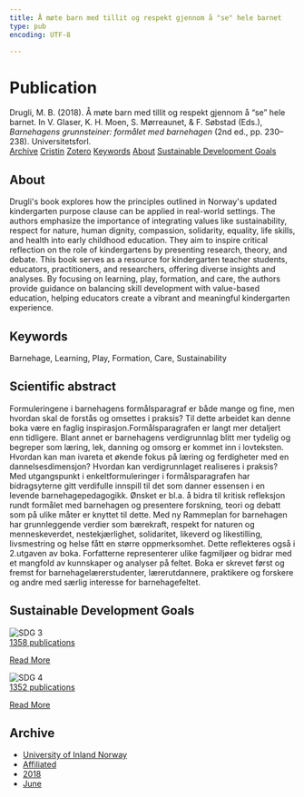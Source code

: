 ```yaml
---
title: Å møte barn med tillit og respekt gjennom å "se" hele barnet
type: pub
encoding: UTF-8

---
```

<h1>Publication</h1>
<article id="csl-bib-container-ERLQ6C2J" class="csl-bib-container">
  <div class="csl-bib-body"> <div class="csl-entry">Drugli, M. B. (2018). Å møte barn med tillit og respekt gjennom å “se” hele barnet. In V. Glaser, K. H. Moen, S. Mørreaunet, &#38; F. Søbstad (Eds.), <i>Barnehagens grunnsteiner: formålet med barnehagen</i> (2nd ed., pp. 230–238). Universitetsforl.</div> </div>
  <div class="csl-bib-buttons">
    <a href="#taxonomy-article-ERLQ6C2J" alt="archive" class="csl-bib-button">Archive</a>
    <a href="https://app.cristin.no/results/show.jsf?id=1594591" alt="Cristin" class="csl-bib-button">Cristin</a>
    <a href="http://zotero.org/groups/5881554/items/ERLQ6C2J" alt="Zotero" class="csl-bib-button">Zotero</a>
    <a href="#keywords-article-ERLQ6C2J" alt="keywords" class="csl-bib-button">Keywords</a>
    <a href="#about-article-ERLQ6C2J" alt="about_pub" class="csl-bib-button">About</a>
    <a href="#sdg-article-ERLQ6C2J" alt="sdg" class="csl-bib-button">Sustainable Development Goals</a>
  </div>
  <div id="csl-bib-meta-container-ERLQ6C2J"></div>
</article>
<div id="csl-bib-meta-ERLQ6C2J" class="csl-bib-meta">
  <article id="about-article-ERLQ6C2J" class="about_pub-article">
    <h1>About</h1>
    Drugli's book explores how the principles outlined in Norway's updated kindergarten purpose clause can be applied in real-world settings. The authors emphasize the importance of integrating values like sustainability, respect for nature, human dignity, compassion, solidarity, equality, life skills, and health into early childhood education. They aim to inspire critical reflection on the role of kindergartens by presenting research, theory, and debate. This book serves as a resource for kindergarten teacher students, educators, practitioners, and researchers, offering diverse insights and analyses. By focusing on learning, play, formation, and care, the authors provide guidance on balancing skill development with value-based education, helping educators create a vibrant and meaningful kindergarten experience.
  </article>
  <article id="keywords-article-ERLQ6C2J" class="keywords-article">
    <h1>Keywords</h1>
    Barnehage, Learning, Play, Formation, Care, Sustainability
  </article>
  <article id="abstract-article-ERLQ6C2J" class="abstract-article">
    <h1>Scientific abstract</h1>
    Formuleringene i barnehagens formålsparagraf er både mange og fine, men hvordan skal de forstås og omsettes i praksis? Til dette arbeidet kan denne boka være en faglig inspirasjon.Formålsparagrafen er langt mer detaljert enn tidligere. Blant annet er barnehagens verdigrunnlag blitt mer tydelig og begreper som læring, lek, danning og omsorg er kommet inn i lovteksten. Hvordan kan man ivareta et økende fokus på læring og ferdigheter med en dannelsesdimensjon? Hvordan kan verdigrunnlaget realiseres i praksis? Med utgangspunkt i enkeltformuleringer i formålsparagrafen har bidragsyterne gitt verdifulle innspill til det som danner essensen i en levende barnehagepedagogikk. Ønsket er bl.a. å bidra til kritisk refleksjon rundt formålet med barnehagen og presentere forskning, teori og debatt som på ulike måter er knyttet til dette. Med ny Rammeplan for barnehagen har grunnleggende verdier som bærekraft, respekt for naturen og menneskeverdet, nestekjærlighet, solidaritet, likeverd og likestilling, livsmestring og helse fått en større oppmerksomhet. Dette reflekteres også i 2.utgaven av boka. Forfatterne representerer ulike fagmiljøer og bidrar med et mangfold av kunnskaper og analyser på feltet. Boka er skrevet først og fremst for barnehagelærerstudenter, lærerutdannere, praktikere og forskere og andre med særlig interesse for barnehagefeltet.
  </article>
  <article id="sdg-article-ERLQ6C2J" class="sdg-article">
    <h1>Sustainable Development Goals</h1>
    <div class="sdg-container"><div id="sdg3" class="sdg">
        <img src="{{< params subfolder >}}images/sdg/sdg03_en.png" class="image" alt="SDG 3">
        <div class="sdg-overlay">
          <a href="/en/archive/?key=?sdg=3#archive" class="sdg-publication-count"><span>1358</span> publications</a>
          <p><a href="https://sdgs.un.org/goals/goal3" class="sdg-read-more">Read More</a></p>
        </div>
      </div> <div id="sdg4" class="sdg">
        <img src="{{< params subfolder >}}images/sdg/sdg04_en.png" class="image" alt="SDG 4">
        <div class="sdg-overlay">
          <a href="/en/archive/?key=?sdg=4#archive" class="sdg-publication-count"><span>1352</span> publications</a>
          <p><a href="https://sdgs.un.org/goals/goal4" class="sdg-read-more">Read More</a></p>
        </div>
      </div></div>
  </article>
  <article id="taxonomy-article-ERLQ6C2J" class="taxonomy-article">
    <h1>Archive</h1>
    <ul>
      <li>
        <a href="/en/archive/?key=3DCRN523">University of Inland Norway</a>
      </li>
      <li>
        <a href="/en/archive/?key=II9RDAME">Affiliated</a>
      </li>
      <li>
        <a href="/en/archive/?key=D943LLP2">2018</a>
      </li>
      <li>
        <a href="/en/archive/?key=JT2IPSB5">June</a>
      </li>
    </ul>
  </article>
</div>

